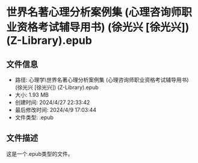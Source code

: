 ﻿# 世界名著心理分析案例集 (心理咨询师职业资格考试辅导用书) (徐光兴 [徐光兴]) (Z-Library).epub

## 文件信息
- 路径: 心理学\世界名著心理分析案例集 (心理咨询师职业资格考试辅导用书) (徐光兴 [徐光兴]) (Z-Library).epub
- 大小: 1.93 MB
- 创建时间: 2024/4/27 22:33:42
- 最后修改时间: 2024/4/9 17:03:44
- 文件类型: .epub

## 文件描述
这是一个.epub类型的文件。

